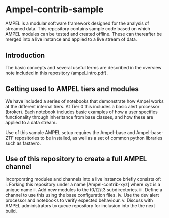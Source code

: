 # Ampel-contrib-sample

AMPEL is a modular software framework designed for the analysis of streamed data. This repository contains sample code based on which AMPEL modules can be tested and created offline. These can thereafter be merged into a live instance and applied to a live stream of data.

## Introduction

The basic concepts and several useful terms are described in the overview note included in this repository (ampel_intro.pdf).

## Getting used to AMPEL tiers and modules

We have included a series of notebooks that demonstrate how Ampel works at the different internal tiers. At Tier 0 this includes a basic alert processor (broker). Each notebook includes basic examples of how a user specifies functionality through inheritance from base classes, and how these are applied to a data stream. 

Use of this sample AMPEL setup requires the Ampel-base and Ampel-base-ZTF repositories to be installed, as well as a set of common python libraries such as fastavro.

## Use of this repository to create a full AMPEL channel

Incorporating modules and channels into a live instance briefly consists of: i. Forking this repository under a name [Ampel-contrib-xyz] where xyz is a unique name ii. Add new modules to the t0/t2/t3 subdirectories. iii. Define a channel to use this using the base configuration files. iv. Use the dev alert processor and notebooks to verify expected behaviour. v. Discuss with AMPEL administrators to queue repository for inclusion into the the next build.

